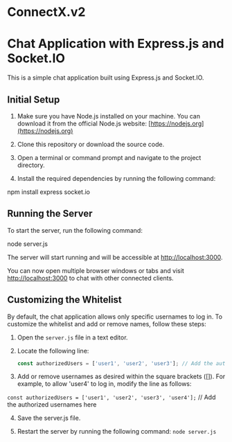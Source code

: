 # ConnectX.v2

# Chat Application with Express.js and Socket.IO

This is a simple chat application built using Express.js and Socket.IO.

## Initial Setup

1. Make sure you have Node.js installed on your machine. You can download it from the official Node.js website: [https://nodejs.org](https://nodejs.org)

2. Clone this repository or download the source code.

3. Open a terminal or command prompt and navigate to the project directory.

4. Install the required dependencies by running the following command:

npm install express socket.io

## Running the Server

To start the server, run the following command:

node server.js

The server will start running and will be accessible at [http://localhost:3000](http://localhost:3000).

You can now open multiple browser windows or tabs and visit [http://localhost:3000](http://localhost:3000) to chat with other connected clients.

## Customizing the Whitelist

By default, the chat application allows only specific usernames to log in. To customize the whitelist and add or remove names, follow these steps:

1. Open the `server.js` file in a text editor.

2. Locate the following line:

   ```javascript
   const authorizedUsers = ['user1', 'user2', 'user3']; // Add the authorized usernames here

3. Add or remove usernames as desired within the square brackets ([]). For example, to allow 'user4' to log in, modify the line as follows: 

`const authorizedUsers = ['user1', 'user2', 'user3', 'user4'];` // Add the authorized usernames here

4. Save the server.js file.

5. Restart the server by running the following command: `node server.js`

